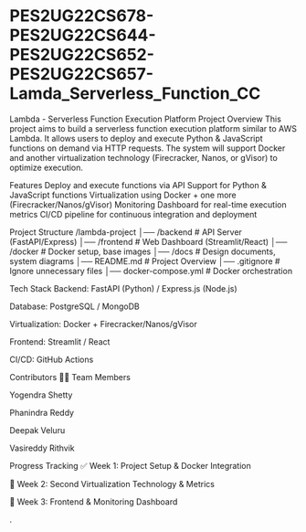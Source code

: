 # PES2UG22CS678-PES2UG22CS644-PES2UG22CS652-PES2UG22CS657-Lamda_Serverless_Function_CC
Lambda - Serverless Function Execution Platform
Project Overview
This project aims to build a serverless function execution platform similar to AWS Lambda. It allows users to deploy and execute Python & JavaScript functions on demand via HTTP requests. The system will support Docker and another virtualization technology (Firecracker, Nanos, or gVisor) to optimize execution.

Features
Deploy and execute functions via API
Support for Python & JavaScript functions
Virtualization using Docker + one more (Firecracker/Nanos/gVisor)
Monitoring Dashboard for real-time execution metrics
CI/CD pipeline for continuous integration and deployment

Project Structure
/lambda-project
│── /backend          # API Server (FastAPI/Express)
│── /frontend         # Web Dashboard (Streamlit/React)
│── /docker           # Docker setup, base images
│── /docs             # Design documents, system diagrams
│── README.md         # Project Overview
│── .gitignore        # Ignore unnecessary files
│── docker-compose.yml # Docker orchestration

Tech Stack
Backend: FastAPI (Python) / Express.js (Node.js)

Database: PostgreSQL / MongoDB

Virtualization: Docker + Firecracker/Nanos/gVisor

Frontend: Streamlit / React

CI/CD: GitHub Actions

Contributors
👨‍💻 Team Members

Yogendra Shetty

Phanindra Reddy

Deepak Veluru

Vasireddy Rithvik

Progress Tracking
✅ Week 1: Project Setup & Docker Integration

🔲 Week 2: Second Virtualization Technology & Metrics

🔲 Week 3: Frontend & Monitoring Dashboard

.
